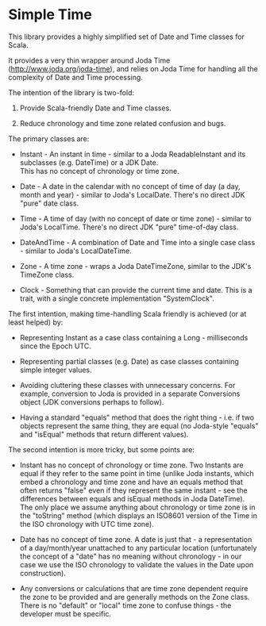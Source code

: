 Simple Time
===========

This library provides a highly simplified set of Date and Time classes for Scala.

It provides a very thin wrapper around Joda Time (http://www.joda.org/joda-time), and relies on Joda Time for 
handling all the complexity of Date and Time processing.

The intention of the library is two-fold:

1. Provide Scala-friendly Date and Time classes.

2. Reduce chronology and time zone related confusion and bugs.

The primary classes are:

* Instant - An instant in time - similar to a Joda ReadableInstant and its subclasses (e.g. DateTime) or a JDK Date.  
  This has no concept of chronology or time zone.
  
* Date - A date in the calendar with no concept of time of day (a day, month and year) - similar to Joda's LocalDate.
  There's no direct JDK "pure" date class.
  
* Time - A time of day (with no concept of date or time zone) - similar to Joda's LocalTime.  There's no direct JDK 
  "pure" time-of-day class.
  
* DateAndTime - A combination of Date and Time into a single case class - similar to Joda's LocalDateTime.

* Zone - A time zone - wraps a Joda DateTimeZone, similar to the JDK's TimeZone class.

* Clock - Something that can provide the current time and date.  This is a trait, with a single concrete 
  implementation "SystemClock".

The first intention, making time-handling Scala friendly is achieved (or at least helped) by:

* Representing Instant as a case class containing a Long - milliseconds since the Epoch UTC.

* Representing partial classes (e.g. Date) as case classes containing simple integer values.

* Avoiding cluttering these classes with unnecessary concerns.  For example, conversion to Joda is provided in a 
  separate Conversions object (JDK conversions perhaps to follow).

* Having a standard "equals" method that does the right thing - i.e. if two objects represent the same thing, they 
  are equal (no Joda-style "equals" and "isEqual" methods that return different values).

The second intention is more tricky, but some points are:

* Instant has no concept of chronology or time zone.  Two Instants are equal if they refer to the same point in time
  (unlike Joda instants, which embed a chronology and time zone and have an equals method that often returns "false" 
  even if they represent the same instant - see the differences between equals and isEqual methods 
  in Joda DateTime).  The only place we assume anything about chronology or time zone is in the "toString" 
  method (which displays an ISO8601 version of the Time in the ISO chronology with UTC time zone).

* Date has no concept of time zone.  A date is just that - a representation of a day/month/year unattached to any 
  particular location (unfortunately the concept of a "date" has no meaning without chronology - in our case we use 
  the ISO chronology to validate the values in the Date upon construction).

* Any conversions or calculations that are time zone dependent require the zone to be provided and are generally 
  methods on the Zone class.  There is no "default" or "local" time zone to confuse things - the developer must 
  be specific.
